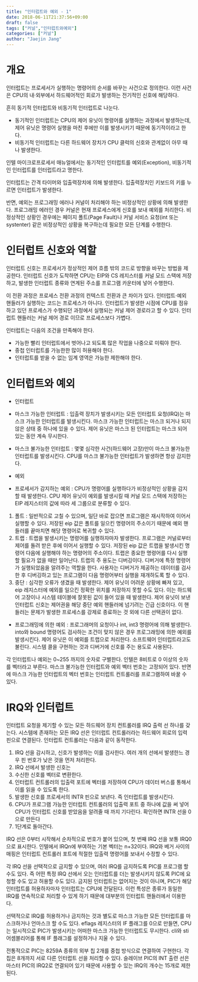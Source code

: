```yaml
---
title: "인터럽트와 예외 - 1"
date: 2018-06-11T21:37:56+09:00
draft: false
tags: ["커널","인터럽트와예외"]
categories: ["커널"]
author: "Jaejin Jang"
---
```


# **개요**
인터럽트는 프로세서가 실행하는 명령어의 순서를 바꾸는 사건으로 정의한다. 이런 사건은 CPU의 내·외부에서 하드웨어적인 회로가 발생하는 전기적인 신호에 해당하다.

흔히 동기적 인터럽트와 비동기적 인터럽트로 나눈다.

* 동기적인 인터럽트는 CPU의 제어 유닛이 명령어를 실행하는 과정에서 발생하는데, 제어 유닛은 명령어 실행을 마친 후에만 이를 발생시키기 때문에 동기적이라고 한다.
* 비동기적 인터럽트는 다른 하드웨어 장치가 CPU 클럭의 신호와 관계없이 아무 때나 발생한다.

인텔 마이크로프로세서 매뉴얼에서는 동기적인 인터럽트를 예외(Exception), 비동기적인 인터럽트를 인터럽트라고 명한다.

인터럽트는 간격 타이머와 입출력장치에 의해 발생한다. 입출력장치인 키보드의 키를 누르면 인터럽트가 발생한다.

반면, 예외는 프로그래밍 에러나 커널이 처리해야 하는 비정상적인 상황에 의해 발생한다. 프로그래밍 에러인 경우 커널은 현재 프로세스에게 신호를 보내 예외를 처리한다. 비정상적인 상황인 경우에는 페이지 폴트(Page Fault)나 커널 서비스 요청(int 또는 systenter) 같은 비정상적인 상황을 복구하는데 필요한 모든 단계를 수행한다.

# **인터럽트 신호와 역할**
인터럽트 신호는 프로세서가 정상적인 제어 흐름 밖의 코드로 방향을 바꾸는 방법을 제공한다. 인터럽트 신호가 도착하면 CPU는 EIP와 CS 레지스터를 커널 모드 스택에 저장하고, 발생한 인터럽트 종류와 연계된 주소를 프로그램 카운터에 넣어 수행한다.

이 전환 과정은 프로세스 전환 과정의 컨텍스트 전환과 큰 차이가 있다. 인터럽트·예외 핸들러가 실행하는 코드는 프로세스가 아니다. 인터럽트가 발생한 시점에 CPU를 점유하고 있던 프로세스가 수행되던 과정에서 실행되는 커널 제어 경로라고 할 수 있다. 인터럽트 핸들러는 커널 제어 경로 이므로 프로세스보다 가볍다.

인터럽트는 다음의 조건을 만족해야 한다.

* 가능한 빨리 인터럽트에서 벗어나고 되도록 많은 작업을 나중으로 미뤄야 한다.
* 중첩 인터럽트를 가능한한 많이 허용해야 한다.
* 인터럽트를 받을 수 없는 임계 영역은 가능한 제한해야 한다.

# **인터럽트와 예외**
* 인터럽트
 * 마스크 가능한 인터럽트 : 입출력 장치가 발생시키는 모든 인터럽트 요청(IRQ)는 마스크 가능한 인터럽트를 발생시킨다. 마스크 가능한 인터럽트는 마스크 되거나 되지않은 상태 중 하나에 있을 수 있다. 제어 유닛은 마스크 된 인터럽트는 마스크 되어 있는 동안 계속 무시한다.
 * 마스크 불가능한 인터럽트 : 몇몇 심각한 사건(하드웨어 고장)만이 마스크 불가능한 인터럽트를 발생시킨다. CPU를 마스크 불가능한 인터럽트가 발생하면 항상 감지한다.

* 예외
 * 프로세서가 감지하는 예외 : CPU가 명령어를 실행하다가 비정상적인 상황을 감지할 때 발생한다. CPU 제어 유닛이 예외를 발생시킬 때 커널 모드 스택에 저장하는 EIP 레지스터의 값에 따라 세 그룹으로 분류할 수 있다.
 1. 폴트 : 일반적으로 고칠 수 있으며, 일단 바로 잡으면 프로그램은 재시작하여 이어서 실행할 수 있다. 저장된 eip 값은 폴트를 일으킨 명령어의 주소이기 때문에 예외 핸들러를 끝마치면 해당 명령어로 복귀할 수 있다.
 2. 트랩 : 트랩을 발생시키는 명령어를 실행하자마자 발생한다. 프로그램은 커널로부터 제어를 돌려 받은 후에 이어서 실행할 수 있다. 저장된 eip 값은 트랩을 발생시킨 명령어 다음에 실행해야 하는 명령어의 주소이다. 트랩은 종요한 명령어를 다시 실행할 필요가 없을 때만 일어난다. 트랩의 주 용도는 디버깅이다. 디버거에 특정 명령어가 실행되었음을 알려주는 역할을 한다. 사용자는 디버거가 제공하는 데이터를 검사한 후 디버깅하고 있는 프로그램이 다음 명령어부터 실행을 재개하도록 할 수 있다.
 3. 중단 : 심각한 오류가 생겼을 때 발생한다. 제어 유닛이 어려운 상황에 빠져 있고, eip 레지스터에 예외를 일으킨 정확한 위치를 저장하지 못할 수도 있다. 이는 하드웨어 고장이나 시스템 테이블에 잘못된 값이 들어 있을 때 발생한다. 제어 유닛이 보낸 인터럽트 신호는 제어권을 해당 중단 예외 핸들러에 넘기려는 긴급 신호이다. 이 핸들러는 문제가 발생한 프로세스를 강제로 종료하는 것 외에 다른 선택권이 없다.
 * 프로그래밍에 의한 예외 : 프로그래머의 요청이나 int, int3 명령어에 의해 발생한다. into와 bound 명령어도 검사하는 조건이 맞지 않은 경우 프로그래밍에 의한 예외를 발생시킨다. 제어 유닛은 이 예외를 트랩으로 처리한다. 소프트웨어 인터럽트라고도 불린다. 시스템 콜을 구현하는 것과 디버거에 신호를 주는 용도로 사용된다.

각 인터럽트나 예외는 0~255 까지의 숫자로 구별한다. 인텔은 8비트로 0 이상의 숫자를 벡터라고 부른다. 마스크 불가능한 인터럽트와 예외 벡터 번호는 고정되어 있다. 반면에 마스크 가능한 인터럽트의 벡터 번호는 인터럽트 컨트롤러를 프로그램하여 바꿀 수 있다.

# **IRQ와 인터럽트**
인터럽트 요청을 제기할 수 있는 모든 하드웨어 장치 컨트롤러를 IRQ 출력 선 하나를 갖는다. 시스템에 존재하는 모든 IRQ 선은 인터럽트 컨트롤러라는 하드웨어 회로의 입력 핀으로 연결된다. 인터럽트 컨트롤러는 다음과 같이 동작한다.

1. IRQ 선을 감시하고, 신호가 발생하는 이를 검사한다. 여러 개의 선에서 발생한느 경우 핀 번호가 낮은 것을 먼저 처리한다.
2. IRQ 선에서 발생한 신호는
 1. 수신한 신호를 벡터로 변환한다.
 2. 인터럽트 컨트롤러의 입출력 포트에 벡터를 저장하여 CPU가 데이터 버스를 통해서 이를 읽을 수 있도록 한다.
 3. 발생한 신호를 프로세서의 INTR 핀으로 보낸다. 즉 인터럽트를 발생시킨다.
 4. CPU가 프로그램 가능한 인터럽트 컨트롤러의 입출력 포트 중 하나에 값을 써 넣어 CPU가 인터럽트 신호를 받았음을 알려줄 때 까지 기다린다. 확인하면 INTR 선을 0으로 만든다
3. 1단계로 돌아간다.

IRQ 선은 0부터 시작해서 순차적으로 번호가 붙어 있으며, 첫 번째 IRQ 선을 보통 IRQ0으로 표시한다. 인텔에서 IRQn에 부여하는 기본 벡터는 n+32이다. IRQ와 베거 사이의 매핑은 인터럽트 컨트롤러 포트에 적절한 입출력 명령어를 보내서 수정할 수 있다.

각 IRQ 선을 선택적으로 금지할 수 있으며, 여러 IRQ를 금지하도록 PIC를 프로그램 할 수도 있다. 즉 어떤 특정 IRQ 선에서 오는 인터럽트를 더는 발생시키지 않도록 PIC에 요청할 수도 있고 허용할 수도 있다. 금지된 인터럽트는 없어지는 것이 아니며, PIC가 해당 인터럽트를 허용하자마자 인터럽트는 CPU에 전달된다. 이런 특성은 종류가 동일한 IRQ를 연속적으로 처리할 수 있게 하기 때문에 대부분의 인터럽트 핸들러에서 이용한다.

선택적으로 IRQ를 허용하거나 금지하는 것과 별도로 마스크 가능한 모든 인터럽트를 마스크하거나 언마스크 할 수도 있다. eflags 레지스터의 IF 플래그를 0으로 만들면, CPU는 일시적으로 PIC가 발생시키는 어떠한 마스크 가능한 인터럽트도 무시한다. cli와 sti 어셈블리어를 통해 IF 플래그를 설정하거나 지울 수 있다.

전통적으로 PIC는 8259A 종류의 외부 칩 2개를 중첩 방식으로 연결하여 구현한다. 각 칩은 8개까지 서로 다른 인터럽트 선을 처리할 수 있다. 슬레이브 PIC의 INT 출련 선은 마스터 PIC의 IRQ2로 연결되어 있기 때문에 사용할 수 있는 IRQ의 개수는 15개로 제한된다.

